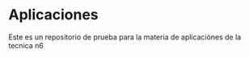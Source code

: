 # Aplicaciones
Este es un repositorio de prueba para la materia de aplicaciònes de la tecnica n6                                                
